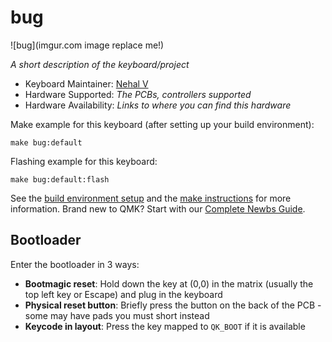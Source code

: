 # bug

![bug](imgur.com image replace me!)

*A short description of the keyboard/project*

* Keyboard Maintainer: [Nehal V](https://github.com/nehalvxavier)
* Hardware Supported: *The PCBs, controllers supported*
* Hardware Availability: *Links to where you can find this hardware*

Make example for this keyboard (after setting up your build environment):

    make bug:default

Flashing example for this keyboard:

    make bug:default:flash

See the [build environment setup](https://docs.qmk.fm/#/getting_started_build_tools) and the [make instructions](https://docs.qmk.fm/#/getting_started_make_guide) for more information. Brand new to QMK? Start with our [Complete Newbs Guide](https://docs.qmk.fm/#/newbs).

## Bootloader

Enter the bootloader in 3 ways:

* **Bootmagic reset**: Hold down the key at (0,0) in the matrix (usually the top left key or Escape) and plug in the keyboard
* **Physical reset button**: Briefly press the button on the back of the PCB - some may have pads you must short instead
* **Keycode in layout**: Press the key mapped to `QK_BOOT` if it is available
